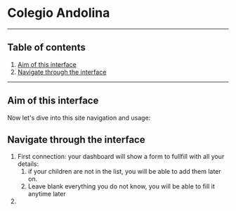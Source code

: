 # Colegio Andolina
***
## Table of contents
1. [Aim of this interface](#aim-of-this-interface) 
2. [Navigate through the interface](#navigate-through-the-interface)

***

<a name="aim-of-this-interface"></a>
## Aim of this interface  

Now let's dive into this site navigation and usage:

<a name="navigate-through-the-interface"></a>
## Navigate through the interface  

1. First connection: your dashboard will show a form to fullfill with all your details:
   1. if your children are not in the list, you will be able to add them later on.
   2. Leave blank everything you do not know, you will be able to fill it anytime later
2. 